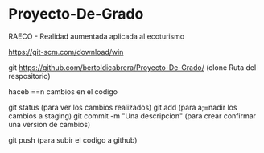 # Proyecto-De-Grado
RAECO - Realidad aumentada aplicada al ecoturismo



https://git-scm.com/download/win


git https://github.com/bertoldicabrera/Proyecto-De-Grado/ (clone Ruta del respositorio)

haceb ==n cambios en el codigo


git status (para ver los cambios realizados)
git add (para a;=nadir los cambios a staging)
git commit -m "Una descripcion" (para crear confirmar una version de cambios)


git push (para subir el codigo a github)
